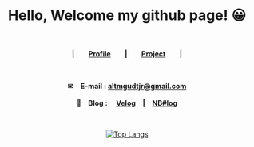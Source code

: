 <div align=center>
  
  # Hello, Welcome my github page! 😀
  
  <br/>
  
  **|　　[Profile](https://altmshfkgudtjr.github.io/profile)　　|　　[Project](https://altmshfkgudtjr.github.io/project)　　|**
  
  <br/>
  
  **✉　E-mail : altmgudtjr@gmail.com**
  
  **📝　Blog :　 [Velog](https://velog.io/@altmshfkgudtjr)　|　[NB#log](https://blog.naver.com/PostList.nhn?blogId=altmshfkgudtjr)**　
  
  <br/>
  
  [![Top Langs](https://github-readme-stats.vercel.app/api/top-langs/?username=altmshfkgudtjr&layout=compact&langs_count=7&hide=css)](https://github.com/anuraghazra/github-readme-stats)
  
</div>

